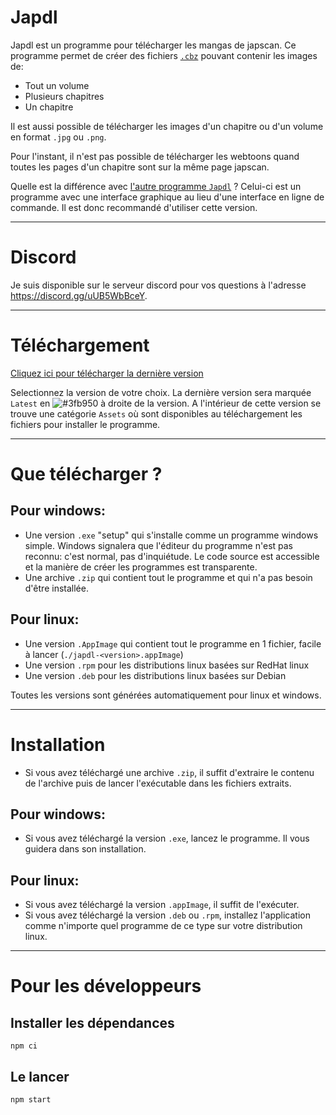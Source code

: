 # Japdl
Japdl est un programme pour télécharger les mangas de japscan. Ce programme permet de créer des fichiers [`.cbz`](https://fr.wikipedia.org/wiki/CBZ_(format_de_fichier)) pouvant contenir les images de:
- Tout un volume
- Plusieurs chapitres
- Un chapitre

Il est aussi possible de télécharger les images d'un chapitre ou d'un volume en format `.jpg` ou `.png`.

Pour l'instant, il n'est pas possible de télécharger les webtoons quand toutes les pages d'un chapitre sont sur la même page japscan.

Quelle est la différence avec [l'autre programme `Japdl`](https://github.com/Seysa/japdl-cli) ? Celui-ci est un programme avec une interface graphique au lieu d'une interface en ligne de commande. Il est donc recommandé d'utiliser cette version.

---
# Discord

Je suis disponible sur le serveur discord pour vos questions à l'adresse https://discord.gg/uUB5WbBceY.

---
# Téléchargement
[Cliquez ici pour télécharger la dernière version](https://github.com/Seysa/japdl/releases "Dernière version")

Selectionnez la version de votre choix. La dernière version sera marquée `Latest` en ![#3fb950](https://via.placeholder.com/15/3fb950/000000?text=+) à droite de la version.
A l'intérieur de cette version se trouve une catégorie `Assets` où sont disponibles au téléchargement les fichiers pour installer le programme.

---
# Que télécharger ?

## Pour windows:
- Une version `.exe` "setup" qui s'installe comme un programme windows simple. Windows signalera que l'éditeur du programme n'est pas reconnu: c'est normal, pas d'inquiétude. Le code source est accessible et la manière de créer les programmes est transparente.
-  Une archive `.zip` qui contient tout le programme et qui n'a pas besoin d'être installée.

## Pour linux:
- Une version `.AppImage` qui contient tout le programme en 1 fichier, facile à lancer (```./japdl-<version>.appImage```)
- Une version `.rpm` pour les distributions linux basées sur RedHat linux
- Une version `.deb` pour les distributions linux basées sur Debian

Toutes les versions sont générées automatiquement pour linux et windows.

---
# Installation

- Si vous avez téléchargé une archive `.zip`, il suffit d'extraire le contenu de l'archive puis de lancer l'exécutable dans les fichiers extraits.

## Pour windows:
- Si vous avez téléchargé la version `.exe`, lancez le programme. Il vous guidera dans son installation.
## Pour linux:
- Si vous avez téléchargé la version `.appImage`, il suffit de l'exécuter.
- Si vous avez téléchargé la version `.deb` ou `.rpm`, installez l'application comme n'importe quel programme de ce type sur votre distribution linux.

---
# Pour les développeurs
## Installer les dépendances
```
npm ci
```
## Le lancer
```
npm start
```
